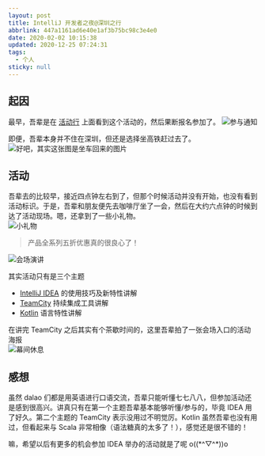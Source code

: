```yaml
---
layout: post
title: IntelliJ 开发者之夜@深圳之行
abbrlink: 447a1161ad6e40e1af3b75bc98c3e4e0
date: 2020-02-02 10:15:38
updated: 2020-12-25 07:24:31
tags:
  - 个人
sticky: null
---
```


## 起因

最早，吾辈是在 [活动行](http://www.huodongxing.com/event/6459475264900) 上面看到这个活动的，然后果断报名参加了。
![参与通知](https://cdn.jsdelivr.net/gh/rxliuli/img-bed/20181113012304.png)

即便，吾辈本身并不住在深圳，但还是选择坐高铁赶过去了。\
![好吧，其实这张图是坐车回来的图片](https://cdn.jsdelivr.net/gh/rxliuli/img-bed/20181113012102.png)

## 活动

吾辈去的比较早，接近四点钟左右到了，但那个时候活动并没有开始，也没有看到活动标识。于是，吾辈和朋友便先去咖啡厅坐了一会，然后在大约六点钟的时候到达了活动现场。嗯，还拿到了一些小礼物。\
![小礼物](https://cdn.jsdelivr.net/gh/rxliuli/img-bed/20181113014204.png)

> 产品全系列五折优惠真的很良心了！

![会场演讲](https://cdn.jsdelivr.net/gh/rxliuli/img-bed/20181113012612.png)

其实活动只有是三个主题

- [IntelliJ IDEA](https://www.jetbrains.com/idea/) 的使用技巧及新特性讲解
- [TeamCity](https://www.jetbrains.com/teamcity/) 持续集成工具讲解
- [Kotlin](https://kotlinlang.org/) 语言特性讲解

在讲完 TeamCity 之后其实有个茶歇时间的，这里吾辈拍了一张会场入口的活动海报\
![幕间休息](https://cdn.jsdelivr.net/gh/rxliuli/img-bed/20181113012530.png)

## 感想

虽然 dalao 们都是用英语进行口语交流，吾辈只能听懂七七八八，但参加活动还是感到很高兴。讲真只有在第一个主题吾辈基本能够听懂/参与的，毕竟 IDEA 用了好久。第二个主题的 TeamCity 表示没用过不明觉厉。Kotlin 虽然吾辈也没有用过，但看起来与 Scala 非常相像（语法糖真的太多了！），感觉还是很不错的！

嘛，希望以后有更多的机会参加 IDEA 举办的活动就是了呢 o((\*^▽^\*))o
